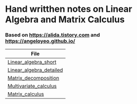 # Hand writthen notes on Linear Algebra and Matrix Calculus
### Based on https://alida.tistory.com and https://angeloyeo.github.io/

| File                | 
|---------------------|
| [Linear_algebra_short](./Linear_algebra_short.pdf)        | 
| [Linear_algebra_detailed](./Linear_algebra_detailed.pdf)             | 
| [Matrix_decomposition](./Matrix_decomposition.pdf)              | 
| [Multivariate_calculus](./Multivariate_calculus.pdf)              | 
| [Matrix_calculus](./Matrix_calculus.pdf)              | 
